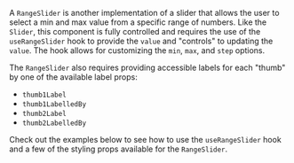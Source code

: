 A `RangeSlider` is another implementation of a slider that allows the user to
select a min and max value from a specific range of numbers. Like the `Slider`,
this component is fully controlled and requires the use of the `useRangeSlider`
hook to provide the `value` and "controls" to updating the `value`. The hook
allows for customizing the `min`, `max`, and `step` options.

The `RangeSlider` also requires providing accessible labels for each "thumb" by
one of the available label props:

- `thumb1Label`
- `thumb1LabelledBy`
- `thumb2Label`
- `thumb2LabelledBy`

Check out the examples below to see how to use the `useRangeSlider` hook and a
few of the styling props available for the `RangeSlider`.

